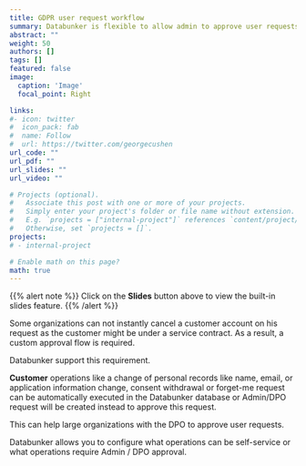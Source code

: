 ```yaml
---
title: GDPR user request workflow
summary: Databunker is flexible to allow admin to approve user requests.
abstract: ""
weight: 50
authors: []
tags: []
featured: false
image:
  caption: 'Image'
  focal_point: Right

links:
#- icon: twitter
#  icon_pack: fab
#  name: Follow
#  url: https://twitter.com/georgecushen
url_code: ""
url_pdf: ""
url_slides: ""
url_video: ""

# Projects (optional).
#   Associate this post with one or more of your projects.
#   Simply enter your project's folder or file name without extension.
#   E.g. `projects = ["internal-project"]` references `content/project/deep-learning/index.md`.
#   Otherwise, set `projects = []`.
projects:
# - internal-project

# Enable math on this page?
math: true
---
```


{{% alert note %}}
Click on the **Slides** button above to view the built-in slides feature.
{{% /alert %}}

Some organizations can not instantly cancel a customer account on his request as the customer might be under a service contract. As a result, a custom approval flow is required.

Databunker support this requirement.

**Customer** operations like a change of personal records like name, email, or application information change, consent withdrawal or forget-me request can be automatically executed in the Databunker database or Admin/DPO request will be created instead to approve this request.

This can help large organizations with the DPO to approve user requests.

Databunker allows you to configure what operations can be self-service or what operations require Admin / DPO approval.
